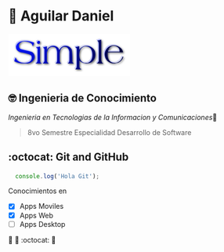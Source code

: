# :wave: Aguilar Daniel
![](imagenes/dibujo.png)

## 🤓 Ingenieria de Conocimiento

*Ingenieria en Tecnologias de la Informacion y Comunicaciones*🚀
> 8vo Semestre
> Especialidad Desarrollo de Software

## :octocat: Git and GitHub
```javascript
  console.log('Hola Git');
```

Conocimientos en
- [X] Apps Moviles
- [X] Apps Web
- [ ] Apps Desktop

🐫 🎉 :octocat: 🐙
